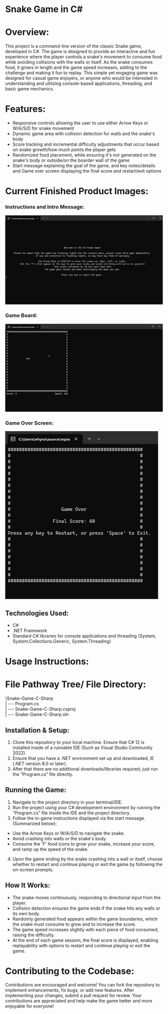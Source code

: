 # Snake Game in C#

# Overview:

This project is a command-line version of the classic Snake game, developed in C#. The game is designed to provide an interactive and fun experience where the player controls a snake's movement to consume food while avoiding collisions with the walls or itself. As the snake consumes food, it grows in length and the game speed increases, adding to the challenge and making it fun to replay. This simple yet engaging game was designed for casual game enjoyers, or anyone who would be interested in understanding and utilizing console-based applications, threading, and basic game mechanics.

# Features:
- Responsive controls allowing the user to use either Arrow Keys or W/A/S/D for snake movement
- Dynamic game area with collision detection for walls and the snake's body
- Score tracking and incremental difficulty adjustments that occur based on snake growth/how much points the player gets
- Randomized food placement, while ensuring it's not generated on the snake's body or outside/on the boarder wall of the game
- Start message explaining the goal of the game, and key notes/details and Game over screen displaying the final score and restart/exit options

# Current Finished Product Images:

### Instructions and Intro Message:
![Snake Game – Instructions and Intro Message](ReadMe_File_Images/Snake_Game_Instructions+Intro_Message.png)

### Game Board:
![Snake Game – Console Gameplay Board](ReadMe_File_Images/Snake_Game_GUI_Game_Board.png)

### Game Over Screen:
![Snake Game – Game Over Screen](ReadMe_File_Images/Snake_Game_Game_Over.png)

## Technologies Used:
- C#
- .NET Framework
- Standard C# libraries for console applications and threading (System, System.Collections.Generic, System.Threading)

# Usage Instructions:

# File Pathway Tree/ File Directory:

\Snake-Game-C-Sharp\
      | --- Program.cs\
      | --- Snake-Game-C-Sharp.csproj\
      | --- Snake-Game-C-Sharp.sln

## Installation & Setup:
1. Clone this repository to your local machine. Ensure that C# 12 is installed inside of a runnable IDE (Such as Visual Studio Community 2022).
2. Ensure that you have a .NET environment set up and downloaded, IE (.NET version 8.0 or later).
3. After that there are no additional downloads/libraries required; just run the “Program.cs” file directly.

## Running the Game:
1. Navigate to the project directory in your terminal/IDE.
2. Run the project using your C# development environment by running the “Program.cs” file inside the IDE and the project directory.
3. Follow the in-game instructions displayed via the start message. (Summarized below):
-	Use the Arrow Keys or W/A/S/D to navigate the snake.
-	Avoid crashing into walls or the snake's body.
-	Consume the 'F' food icons to grow your snake, increase your score, and ramp up the speed of the snake.
4. Upon the game ending by the snake crashing into a wall or itself, choose whether to restart and continue playing or exit the game by following the on-screen prompts.

## How It Works:
-	The snake moves continuously, responding to directional input from the player.
-	Collision detection ensures the game ends if the snake hits any walls or its own body.
-	Randomly generated food appears within the game boundaries, which the snake must consume to grow and to increase the score.
-	The game speed increases slightly with each piece of food consumed, raising the difficulty.
-	At the end of each game session, the final score is displayed, enabling replayability with options to restart and continue playing or exit the game.

# Contributing to the Codebase:
Contributions are encouraged and welcome! You can fork the repository to implement enhancements, fix bugs, or add new features. After implementing your changes, submit a pull request for review. Your contributions are appreciated and help make the game better and more enjoyable for everyone!
